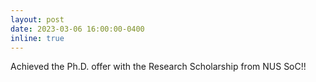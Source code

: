 ```yaml
---
layout: post
date: 2023-03-06 16:00:00-0400
inline: true
---
```


Achieved the Ph.D. offer with the Research Scholarship from NUS SoC!!
